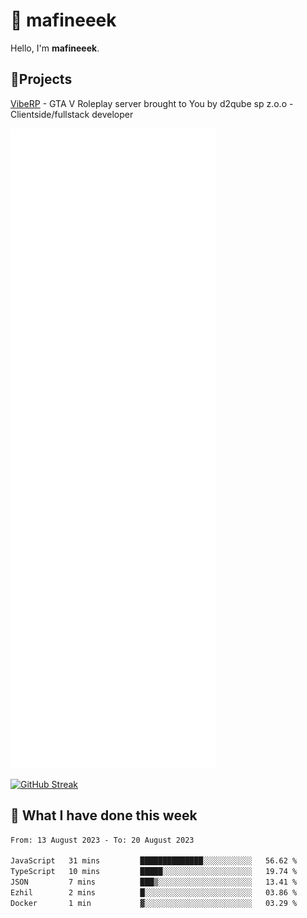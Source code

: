 # 👋 mafineeek
Hello, I'm **mafineeek**.

## 📝Projects

[VibeRP](https://v-rp.pl) - GTA V Roleplay server brought to You by d2qube sp z.o.o - Clientside/fullstack developer


![](./github-metrics.svg)

[![GitHub Streak](https://streak-stats.demolab.com/?user=mafineeek)](https://git.io/streak-stats)

## 📰 What I have done this week
<!--START_SECTION:waka-->

```txt
From: 13 August 2023 - To: 20 August 2023

JavaScript   31 mins         ██████████████░░░░░░░░░░░   56.62 %
TypeScript   10 mins         █████░░░░░░░░░░░░░░░░░░░░   19.74 %
JSON         7 mins          ███▒░░░░░░░░░░░░░░░░░░░░░   13.41 %
Ezhil        2 mins          █░░░░░░░░░░░░░░░░░░░░░░░░   03.86 %
Docker       1 min           ▓░░░░░░░░░░░░░░░░░░░░░░░░   03.29 %
```

<!--END_SECTION:waka-->
